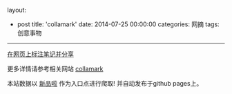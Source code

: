 layout: 
  - post 
title: 'collamark' 
date: 2014-07-25 00:00:00 
categories: 网摘 
tags: 创意事物 
---

<a href="http://xinpinla.com/product/230" title="查看产品详情">
								在网页上标注笔记并分享							</a>  

更多详情请参考相关网站 [collamark](http://collamark.com)  

本站数据以 [新品啦](http://xinpinla.com/) 作为入口点进行爬取! 并自动发布于github pages上。  

